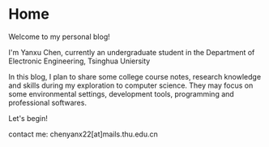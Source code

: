 # Home

Welcome to my personal blog!

I'm Yanxu Chen, currently an undergraduate student in the Department of Electronic Engineering, Tsinghua Uniersity

In this blog, I plan to share some college course notes, research knowledge and skills during my exploration to computer science. They may focus on some environmental settings, development tools, programming and professional softwares.

Let's begin!


contact me: chenyanx22[at]mails.thu.edu.cn